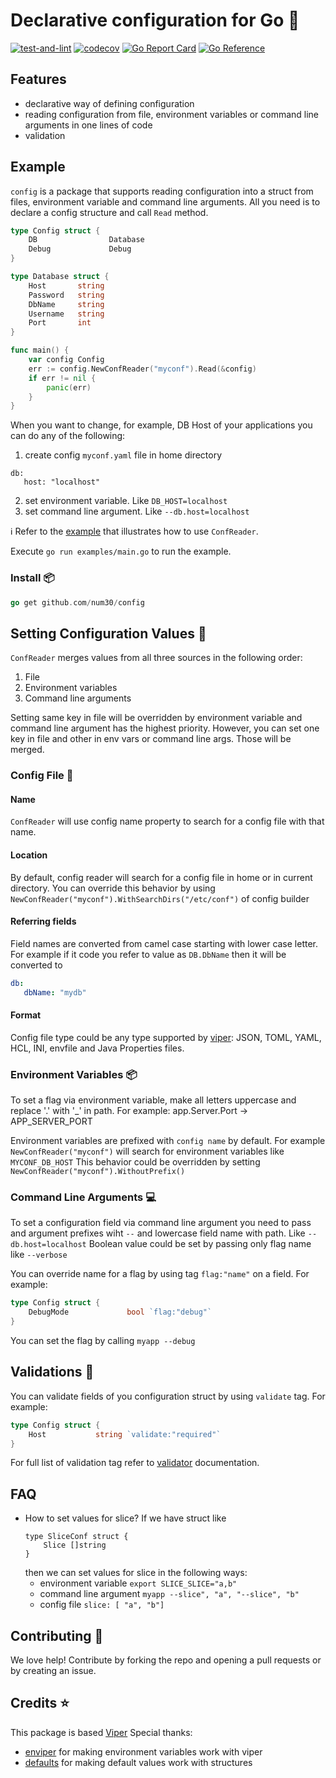 # Declarative configuration for Go  :rocket:
[![test-and-lint](https://github.com/num30/config/actions/workflows/test-and-lint.yaml/badge.svg)](https://github.com/num30/config/actions/workflows/test-and-lint.yaml)
[![codecov](https://codecov.io/gh/num30/config/branch/main/graph/badge.svg?token=YBOM7T2YUK)](https://codecov.io/gh/num30/config)
[![Go Report Card](https://goreportcard.com/badge/github.com/num30/config)](https://goreportcard.com/report/github.com/num30/config)
[![Go Reference](https://pkg.go.dev/badge/github.com/num30/config.svg)](https://pkg.go.dev/github.com/num30/config)

## Features
- declarative way of defining configuration
- reading configuration from file, environment variables or command line arguments in one lines of code
- validation 

## Example 
`config` is a package that supports reading configuration into a struct from files, environment variable and command line arguments.
All you need is to declare a config structure and call `Read` method.

``` go
type Config struct {	
	DB                Database	
	Debug             Debug
}

type Database struct {
	Host       string
	Password   string
	DbName     string
	Username   string
	Port       int
}

func main() {
    var config Config 
    err := config.NewConfReader("myconf").Read(&config) 
    if err != nil {
        panic(err)
    }
}
```
When you want to change, for example, DB Host of your applications you can do any of the following:
1. create config `myconf.yaml` file in home directory 
``` 
db:
   host: "localhost"
```
2. set environment variable. Like `DB_HOST=localhost`
3. set command line argument. Like `--db.host=localhost`

:information_source: Refer to the [example](/examples/main.go) that illustrates how to use `ConfReader`. 

Execute  `go run examples/main.go` to run the example. 



### Install :package:
``` go
go get github.com/num30/config  
```

## Setting Configuration Values :construction_worker:

`ConfReader` merges values from all three sources in the following order:
1. File
2. Environment variables
3. Command line arguments

Setting same key in file will be overridden by environment variable and command line argument has the highest priority. 
However, you can set one key in file and other in env vars or command line args. Those will be merged. 

### Config File :memo:
#### Name
`ConfReader` will use config name property to search for a config file with that name.

#### Location
By default, config reader will search for a config file in home or in current directory. 
You can override this behavior by using `NewConfReader("myconf").WithSearchDirs("/etc/conf")` of config builder

#### Referring fields
Field names are converted from camel case starting with lower case letter. For example if it code you refer to value as `DB.DbName` then it will be converted to 
``` yaml
db:
   dbName: "mydb"
```

#### Format

Config file type could be any type supported by  [viper](https://github.com/spf13/viper#reading-config-files): JSON, TOML, YAML, HCL, INI, envfile and Java Properties files.

### Environment Variables :package:

To set a flag via environment variable, make all letters uppercase and replace '.' with '_' in path. For example: app.Server.Port -> APP_SERVER_PORT

Environment variables are prefixed with `config name` by default. For example `NewConfReader("myconf")` will search for environment variables like `MYCONF_DB_HOST` 
This behavior could be overridden by setting `NewConfReader("myconf").WithoutPrefix()`

### Command Line Arguments :computer: 

To set a configuration field via command line argument you need to pass and argument prefixes wiht `--` and lowercase field name with path. Like `--db.host=localhost`
Boolean value could be set by passing only flag name like `--verbose`

You can override name for a flag by using tag `flag:"name"` on a field. For example:

``` go
type Config struct {		
	DebugMode             bool `flag:"debug"`
}
```
You can set the flag by calling `myapp --debug`


## Validations :underage:
You can validate fields of you configuration struct by using `validate` tag. For example:

``` go
type Config struct {		
    Host           string `validate:"required"`
}
```

For full list of validation tag refer to [validator](https://github.com/go-playground/validator#baked-in-validations) documentation.

## FAQ

- How to set values for slice? 
    If we have struct like
    ```
    type SliceConf struct {
	    Slice []string
    }
    ```
    then we can set values for slice in the following ways:
    - environment variable
        `export SLICE_SLICE="a,b"`
    - command line argument
        `myapp --slice", "a", "--slice", "b"`
    - config file
        `slice: [ "a", "b"]`

    

##  Contributing :clap:
We love help! Contribute by forking the repo and opening a pull requests or by creating an issue.

## Credits :star:
This package is based [Viper](https://github.com/spf13/viper)
Special thanks:
- [enviper](https://github.com/iamolegga/enviper) for making environment variables work with viper
- [defaults](https://github.com/creasty/defaults) for making default values work with structures
